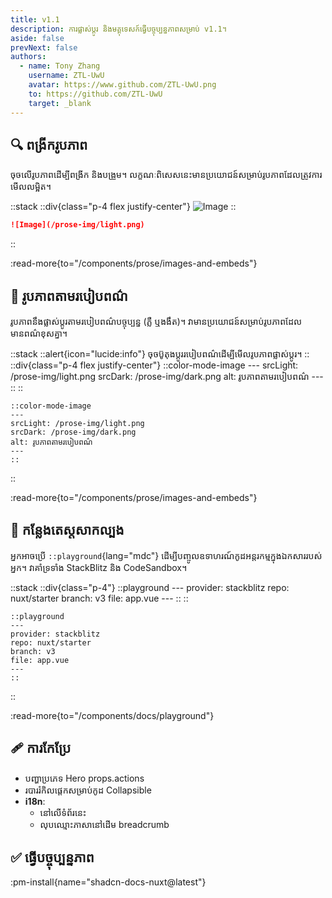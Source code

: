 ```yaml
---
title: v1.1
description: ការផ្លាស់ប្តូរ និងមគ្គុទេសក៍ធ្វើបច្ចុប្បន្នភាពសម្រាប់ v1.1។
aside: false
prevNext: false
authors:
  - name: Tony Zhang
    username: ZTL-UwU
    avatar: https://www.github.com/ZTL-UwU.png
    to: https://github.com/ZTL-UwU
    target: _blank
---
```


## 🔍 ពង្រីករូបភាព

ចុចលើរូបភាពដើម្បីពង្រីក និងបង្រួម។ លក្ខណៈពិសេសនេះមានប្រយោជន៍សម្រាប់រូបភាពដែលត្រូវការមើលលម្អិត។

::stack
  ::div{class="p-4 flex justify-center"}
  ![Image](/prose-img/light.png)
  ::

  ```md
  ![Image](/prose-img/light.png)
  ```
::

:read-more{to="/components/prose/images-and-embeds"}

## 🎨 រូបភាពតាមរបៀបពណ៌

រូបភាពនឹងផ្លាស់ប្តូរតាមរបៀបពណ៌បច្ចុប្បន្ន (ភ្លឺ ឬងងឹត)។ វាមានប្រយោជន៍សម្រាប់រូបភាពដែលមានពណ៌ខុសគ្នា។

::stack
  ::alert{icon="lucide:info"}
  ចុចប៊ូតុងប្ដូររបៀបពណ៌ដើម្បីមើលរូបភាពផ្លាស់ប្តូរ។
  ::
  ::div{class="p-4 flex justify-center"}
    ::color-mode-image
    ---
    srcLight: /prose-img/light.png
    srcDark: /prose-img/dark.png
    alt: រូបភាពតាមរបៀបពណ៌
    ---
    ::
  ::

  ```mdc
  ::color-mode-image
  ---
  srcLight: /prose-img/light.png
  srcDark: /prose-img/dark.png
  alt: រូបភាពតាមរបៀបពណ៌
  ---
  ::
  ```
::

:read-more{to="/components/prose/images-and-embeds"}

## 🛝 កន្លែងតេស្តសាកល្បង

អ្នកអាចប្រើ `::playground`{lang="mdc"} ដើម្បីបញ្ចូលឧទាហរណ៍កូដអន្តរកម្មក្នុងឯកសាររបស់អ្នក។ វាគាំទ្រទាំង StackBlitz និង CodeSandbox។

::stack
  ::div{class="p-4"}
    ::playground
    ---
    provider: stackblitz
    repo: nuxt/starter
    branch: v3
    file: app.vue
    ---
    ::
  ::
  ```mdc
  ::playground
  ---
  provider: stackblitz
  repo: nuxt/starter
  branch: v3
  file: app.vue
  ---
  ::
  ```
::

:read-more{to="/components/docs/playground"}

## 🩹 ការកែប្រែ

- បញ្ហាប្រភេទ Hero props.actions
- របាររំកិលផ្ដេកសម្រាប់កូដ Collapsible
- **i18n**:
  - នៅលើទំព័រនេះ
  - លុបឈ្មោះភាសានៅដើម breadcrumb

## ✅ ធ្វើបច្ចុប្បន្នភាព

:pm-install{name="shadcn-docs-nuxt@latest"}
